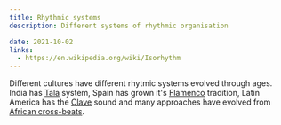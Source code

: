 ```yaml
---
title: Rhythmic systems
description: Different systems of rhythmic organisation

date: 2021-10-02
links:
  - https://en.wikipedia.org/wiki/Isorhythm
---
```


Different cultures have different rhytmic systems evolved through ages. India has [Tala](./tala/index.md) system, Spain has grown it's [Flamenco](./flamenco/index.md) tradition, Latin America has the [Clave](./clave/index.md) sound and many approaches have evolved from [African cross-beats](./crossbeat/index.md).